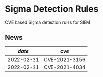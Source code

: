 # Sigma Detection Rules
CVE based Sigma detection rules for SIEM  

## News
|_date_|_cve_|
|--|--|
|2022-02-21|CVE-2021-3156|
|2022-02-21|CVE-2021-4034|

